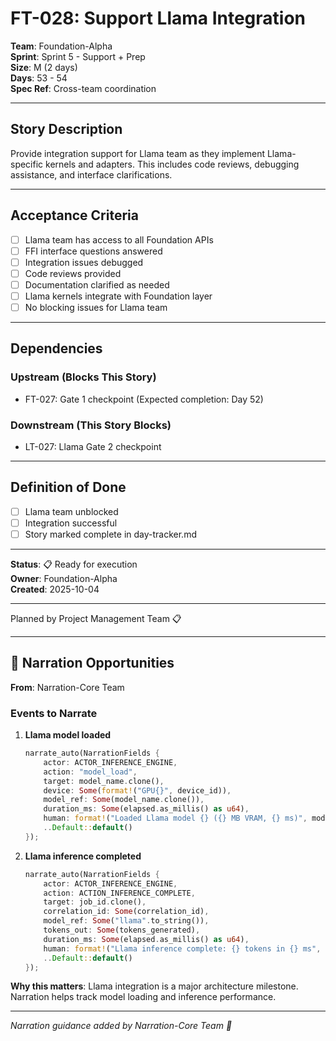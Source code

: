 # FT-028: Support Llama Integration

**Team**: Foundation-Alpha  
**Sprint**: Sprint 5 - Support + Prep  
**Size**: M (2 days)  
**Days**: 53 - 54  
**Spec Ref**: Cross-team coordination

---

## Story Description

Provide integration support for Llama team as they implement Llama-specific kernels and adapters. This includes code reviews, debugging assistance, and interface clarifications.

---

## Acceptance Criteria

- [ ] Llama team has access to all Foundation APIs
- [ ] FFI interface questions answered
- [ ] Integration issues debugged
- [ ] Code reviews provided
- [ ] Documentation clarified as needed
- [ ] Llama kernels integrate with Foundation layer
- [ ] No blocking issues for Llama team

---

## Dependencies

### Upstream (Blocks This Story)
- FT-027: Gate 1 checkpoint (Expected completion: Day 52)

### Downstream (This Story Blocks)
- LT-027: Llama Gate 2 checkpoint

---

## Definition of Done

- [ ] Llama team unblocked
- [ ] Integration successful
- [ ] Story marked complete in day-tracker.md

---

**Status**: 📋 Ready for execution  
**Owner**: Foundation-Alpha  
**Created**: 2025-10-04

---
Planned by Project Management Team 📋

---

## 🎀 Narration Opportunities

**From**: Narration-Core Team

### Events to Narrate

1. **Llama model loaded**
   ```rust
   narrate_auto(NarrationFields {
       actor: ACTOR_INFERENCE_ENGINE,
       action: "model_load",
       target: model_name.clone(),
       device: Some(format!("GPU{}", device_id)),
       model_ref: Some(model_name.clone()),
       duration_ms: Some(elapsed.as_millis() as u64),
       human: format!("Loaded Llama model {} ({} MB VRAM, {} ms)", model_name, vram_mb, elapsed.as_millis()),
       ..Default::default()
   });
   ```

2. **Llama inference completed**
   ```rust
   narrate_auto(NarrationFields {
       actor: ACTOR_INFERENCE_ENGINE,
       action: ACTION_INFERENCE_COMPLETE,
       target: job_id.clone(),
       correlation_id: Some(correlation_id),
       model_ref: Some("llama".to_string()),
       tokens_out: Some(tokens_generated),
       duration_ms: Some(elapsed.as_millis() as u64),
       human: format!("Llama inference complete: {} tokens in {} ms", tokens_generated, elapsed.as_millis()),
       ..Default::default()
   });
   ```

**Why this matters**: Llama integration is a major architecture milestone. Narration helps track model loading and inference performance.

---
*Narration guidance added by Narration-Core Team 🎀*
